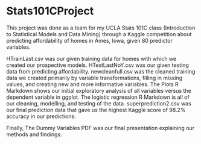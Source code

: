 # Stats101CProject

This project was done as a team for my UCLA Stats 101C class (Introduction to Statistical Models and Data Mining) through a Kaggle competition about predicting affordability of homes in Ames, Iowa, given 80 predictor variables. 

HTrainLast.csv was our given training data for homes with which we created our prospective models. 
HTestLastNoY.csv was our given testing data from predicting affordability.
newcleanfull.csv was the cleaned training data we created primarily by variable transformations, filling in missing values, and creating new and more informative variables. 
The Plots R Markdown shows our initial exploratory analysis of all variables versus the dependent variable in ggplot. 
The logistic regression R Markdown is all of our cleaning, modelling, and testing of the data. 
superprediction2.csv was our final prediction data that gave us the highest Kaggle score of 98.2% accuracy in our predictions.

Finally, The Dummy Variables PDF was our final presentation explaining our methods and findings. 

